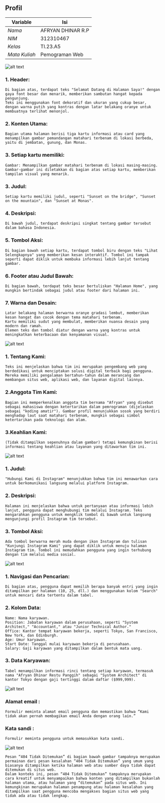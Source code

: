 ## Profil
| Variable | Isi |
| -------- | --- |
| *Nama* | AFRYAN DHINAR R.P |
| *NIM* | 312310467    |
| *Kelas* | TI.23.A5 |
| *Mata Kuliah* | Pemograman Web |

![alt text](Gambar/rica1.png)


### 1. Header:
```
Di bagian atas, terdapat teks "Selamat Datang di Halaman Saya!" dengan gaya font besar dan menarik, memberikan sambutan hangat kepada pengunjung.
Teks ini menggunakan font dekoratif dan ukuran yang cukup besar, dengan warna putih yang kontras dengan latar belakang oranye untuk membuatnya terlihat menonjol.
```
### 2. Konten Utama:
```
Bagian utama halaman berisi tiga kartu informasi atau card yang menampilkan gambar pemandangan matahari terbenam di lokasi berbeda, yaitu di jembatan, gunung, dan Monas.
```
### 3. Setiap kartu memiliki:
```
Gambar: Menampilkan gambar matahari terbenam di lokasi masing-masing. Gambar-gambar ini diletakkan di bagian atas setiap kartu, memberikan tampilan visual yang menarik.
```
### 3. Judul: 
```
Setiap kartu memiliki judul, seperti "Sunset on the bridge", "Sunset on the mountain", dan "Sunset at Monas".
```
### 4. Deskripsi: 
```
Di bawah judul, terdapat deskripsi singkat tentang gambar tersebut dalam bahasa Indonesia.
```
### 5. Tombol Aksi:
```
Di bagian bawah setiap kartu, terdapat tombol biru dengan teks "Lihat Selengkapnya" yang memberikan kesan interaktif. Tombol ini tampak seperti dapat diklik untuk membuka informasi lebih lanjut tentang gambar.
```
### 6. Footer atau Judul Bawah:
```
Di bagian bawah, terdapat teks besar bertuliskan "Halaman Home", yang mungkin bertindak sebagai judul atau footer dari halaman ini.
```
### 7. Warna dan Desain:
```
Latar belakang halaman berwarna oranye gradasi lembut, memberikan kesan hangat dan cocok dengan tema matahari terbenam.
Kartu memiliki sudut yang membulat, memberikan nuansa desain yang modern dan ramah.
Elemen teks dan tombol diatur dengan warna yang kontras untuk meningkatkan keterbacaan dan kenyamanan visual.
```

![alt text](Gambar/rica2.png)

### 1. Tentang Kami: 
```
Teks ini menjelaskan bahwa tim ini merupakan pengembang web yang berdedikasi untuk menciptakan solusi digital terbaik bagi pengguna. Mereka memiliki pengalaman bertahun-tahun dalam merancang dan membangun situs web, aplikasi web, dan layanan digital lainnya.
```
### 2.Anggota Tim Kami:
``` 
Bagian ini memperkenalkan anggota tim bernama "Afryan" yang disebut sebagai mahasiswa dengan ketertarikan dalam pemrograman (dijelaskan sebagai "koding amatir"). Gambar profil menunjukkan sosok yang berdiri menghadap laut saat matahari terbenam, mungkin sebagai simbol ketertarikan pada teknologi dan alam.
```
### 3.Keahlian Kami: 
```
(Tidak ditampilkan sepenuhnya dalam gambar) tetapi kemungkinan berisi informasi tentang keahlian atau layanan yang ditawarkan tim ini.
```
![alt text](Gambar/rica3.png)
### 1. Judul:
``` 
"Hubungi Kami di Instagram" menunjukkan bahwa tim ini menawarkan cara untuk berkomunikasi langsung melalui platform Instagram.
```
### 2. Deskripsi:
```
Halaman ini menjelaskan bahwa untuk pertanyaan atau informasi lebih lanjut, pengguna dapat menghubungi tim melalui Instagram. Teks mengarahkan pengguna untuk mengklik tombol di bawah untuk langsung mengunjungi profil Instagram tim tersebut.
```
### 3. Tombol Aksi: 
```
Ada tombol berwarna merah muda dengan ikon Instagram dan tulisan "Kunjungi Instagram Kami" yang dapat diklik untuk menuju halaman Instagram tim. Tombol ini memudahkan pengguna yang ingin terhubung dengan tim melalui media sosial.
```
![alt text](Gambar/rica4.png)
### 1. Navigasi dan Pencarian: 
```
Di bagian atas, pengguna dapat memilih berapa banyak entri yang ingin ditampilkan per halaman (10, 25, dll.) dan menggunakan kolom "Search" untuk mencari data tertentu dalam tabel.
```
### 2. Kolom Data:
```
Name: Nama karyawan.
Position: Jabatan karyawan dalam perusahaan, seperti "System Architect," "Accountant," atau "Junior Technical Author."
Office: Kantor tempat karyawan bekerja, seperti Tokyo, San Francisco, New York, dan Edinburgh.
Age: Umur karyawan.
Start Date: Tanggal mulai karyawan bekerja di perusahaan.
Salary: Gaji karyawan yang ditampilkan dalam bentuk mata uang.
```
### 3. Data Karyawan: 
```
Tabel menampilkan informasi rinci tentang setiap karyawan, termasuk nama "Afryan Dhinar Restu Panggih" sebagai "System Architect" di kantor Tokyo dengan gaji tertinggi dalam daftar ($999,999).
```
![alt text](Gambar/rica5.png)

### Alamat email : 
```
Formulir meminta alamat email pengguna dan memastikan bahwa “Kami tidak akan pernah membagikan email Anda dengan orang lain.”
```
### Kata sandi : 
```
Formulir meminta pengguna untuk memasukkan kata sandi.
```
![alt text](Gambar/rica6.png)
```
Pesan “404 Tidak Ditemukan” di bagian bawah gambar tampaknya merupakan permainan dari pesan kesalahan “404 Tidak Ditemukan” yang umum yang biasanya ditampilkan ketika halaman web atau sumber daya tidak dapat ditemukan di situs web.
Dalam konteks ini, pesan “404 Tidak Ditemukan” tampaknya merupakan cara kreatif untuk menyampaikan bahwa konten yang ditampilkan bukanlah halaman utama, atau halaman yang “ditemukan” pada situs web. Ini kemungkinan merupakan halaman penampung atau halaman kesalahan yang ditampilkan saat pengguna mencoba mengakses bagian situs web yang tidak ada atau tidak lengkap.
```
